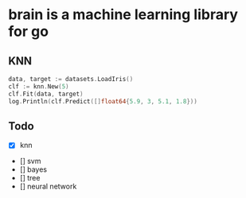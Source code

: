 # brain is a machine learning library for go

## KNN

```go
data, target := datasets.LoadIris()
clf := knn.New(5)
clf.Fit(data, target)
log.Println(clf.Predict([]float64{5.9, 3, 5.1, 1.8}))
```

## Todo

- [x] knn
- [] svm
- [] bayes
- [] tree
- [] neural network
